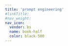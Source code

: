 ```yaml
---
title: 'prompt engineering'
#linkTitle:
#nav_weight:
nav_icon:
  vendor: bs
  name: book-half
  color: black-500
---
```

